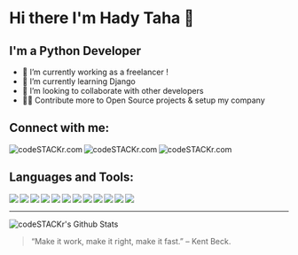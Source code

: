 # Hi there  I'm Hady Taha 👋


## I'm a Python Developer

- 🔭 I’m currently working as a freelancer !
- 🌱 I’m currently learning Django
- 👯 I’m looking to collaborate with other developers
- 🐱‍👓 Contribute more to Open Source projects & setup my company


## Connect with me:


[<img align="left" alt="codeSTACKr.com"  src="https://img.shields.io/badge/Instagram-E4405F?style=for-the-badge&logo=instagram&logoColor=white"/>](https://twitter.com/HadyTaha77)
[<img align="left" alt="codeSTACKr.com"  src="https://img.shields.io/badge/Twitter-1DA1F2?style=for-the-badge&logo=twitter&logoColor=white"/>](https://www.instagram.com/haditaha__/)
[<img align="left" alt="codeSTACKr.com"  src="https://img.shields.io/badge/LinkedIn-0077B5?style=for-the-badge&logo=linkedin&logoColor=white"/>](https://www.linkedin.com/in/hady-taha/)
</br>



## Languages and Tools:


<img align="left"   src="https://img.shields.io/badge/Python-3776AB?style=for-the-badge&logo=python&logoColor=white" />
<img align="left"   src="https://img.shields.io/badge/Django-092E20?style=for-the-badge&logo=django&logoColor=white" />
<img align="left"   src="https://img.shields.io/badge/jQuery-0769AD?style=for-the-badge&logo=jquery&logoColor=white" />
<img align="left"   src="https://img.shields.io/badge/JavaScript-F7DF1E?style=for-the-badge&logo=javascript&logoColor=black" />
<img align="left"   src="https://img.shields.io/badge/HTML-239120?style=for-the-badge&logo=html5&logoColor=white" />
<img align="left"   src="https://img.shields.io/badge/HTML5-E34F26?style=for-the-badge&logo=html5&logoColor=white" />




  
<img align="left"   src="https://img.shields.io/badge/CSS-239120?&style=for-the-badge&logo=css3&logoColor=white" />
<img align="left"   src="https://img.shields.io/badge/CSS3-1572B6?style=for-the-badge&logo=css3&logoColor=white" />
<img align="left"   src="https://img.shields.io/badge/Bootstrap-563D7C?style=for-the-badge&logo=bootstrap&logoColor=white" />
<img align="left"   src="https://img.shields.io/badge/Flutter-02569B?style=for-the-badge&logo=flutter&logoColor=white" />
<img align="left"   src="https://img.shields.io/badge/MySQL-00000F?style=for-the-badge&logo=mysql&logoColor=white" />
<img align="left"   src="https://img.shields.io/badge/SQLite-07405E?style=for-the-badge&logo=sqlite&logoColor=white" />



  <br />

-----


<img  alt="codeSTACKr's Github Stats" src="https://github-readme-stats.vercel.app/api?username=Hady-Taha&show_icons=true&hide_border=false" />


  <br />


> “Make it work, make it right, make it fast.” – Kent Beck.


